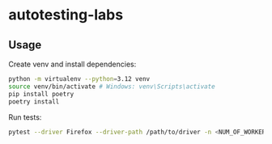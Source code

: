 # autotesting-labs

## Usage

Create venv and install dependencies:

```bash
python -m virtualenv --python=3.12 venv
source venv/bin/activate # Windows: venv\Scripts\activate
pip install poetry
poetry install
```

Run tests:

```bash
pytest --driver Firefox --driver-path /path/to/driver -n <NUM_OF_WORKERS>
```

